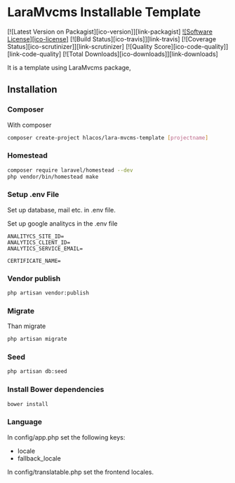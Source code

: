 # LaraMvcms Installable Template

[![Latest Version on Packagist][ico-version]][link-packagist]
[![Software License][ico-license]](LICENSE.md)
[![Build Status][ico-travis]][link-travis]
[![Coverage Status][ico-scrutinizer]][link-scrutinizer]
[![Quality Score][ico-code-quality]][link-code-quality]
[![Total Downloads][ico-downloads]][link-downloads]

It is a template using LaraMvcms package,

## Installation

### Composer
With composer
``` bash
composer create-project hlacos/lara-mvcms-template [projectname]
```

### Homestead

``` bash
composer require laravel/homestead --dev
php vendor/bin/homestead make
```

### Setup .env File

Set up database, mail etc. in .env file.

Set up google analitycs in the .env file
```
ANALITYCS_SITE_ID=
ANALYTICS_CLIENT_ID=
ANALYTICS_SERVICE_EMAIL=

CERTIFICATE_NAME=
```

### Vendor publish

``` bash
php artisan vendor:publish
```

### Migrate

Than migrate
``` bash
php artisan migrate
```

### Seed

``` bash
php artisan db:seed
```

### Install Bower dependencies

``` bash
bower install
```

### Language

In config/app.php set the following keys:

* locale
* fallback_locale

In config/translatable.php set the frontend locales.
